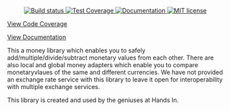 <p align="center">
  <a href="https://github.com/hands-in/money-node/actions/workflows/build.yml">
    <img src="https://github.com/hands-in/money-node/actions/workflows/build.yml/badge.svg" alt="Build status">
  </a>
  <a href="https://hands-in.github.io/money-node/coverage">
    <img src="https://hands-in.github.io/money-node/coverage/badges.svg"  alt="Test Coverage">
  </a>
   <a href="https://hands-in.github.io/money-node/docs">
     <img src="https://img.shields.io/badge/-Documentation-green" alt="Documentation">
   </a>
   <a href="https://opensource.org/licenses/MIT">
    <img src="https://img.shields.io/:license-mit-blue.svg" alt="MIT license">
  </a>
</p>

[View Code Coverage](https://hands-in.github.io/money-node/coverage)

[View Documentation](https://hands-in.github.io/money-node/docs)

This a money library which enables you to safely add/multiple/divide/subtract monetary values from each other. There are also local and global money adapters which enable you to compare monetaryvlaues of the same and different currencies. We have not provided an exchange rate service with this library to leave it open for interoperability with multiple exchange services.

This library is created and used by the geniuses at Hands In.
